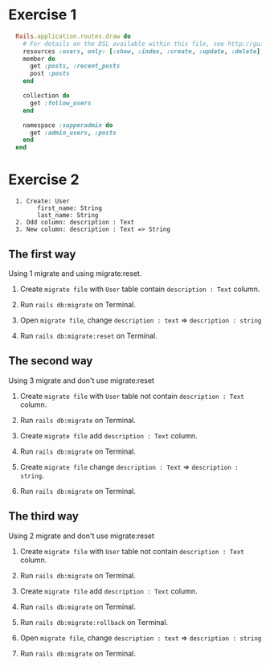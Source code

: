 # Exercise 1
```rb
  Rails.application.routes.draw do
    # For details on the DSL available within this file, see http://guides.rubyonrails.org/routing.html
    resources :users, only: [:show, :index, :create, :update, :delete] do
    member do
      get :posts, :recent_posts
      post :posts
    end

    collection do
      get :follow_users
    end

    namespace :supperadmin do
      get :admin_users, :posts
    end
  end
```

# Exercise 2
```
  1. Create: User
        first_name: String
        last_name: String
  2. Odd column: description : Text
  3. New column: description : Text => String
```

## The first way
Using 1 migrate and using migrate:reset.

1. Create `migrate file` with `User` table contain `description : Text` column.

2. Run `rails db:migrate` on Terminal.

3. Open `migrate file`, change `description : text` => `description : string`

4. Run `rails db:migrate:reset` on Terminal.

## The second way
Using 3 migrate and don't use migrate:reset

1. Create `migrate file` with `User` table not contain `description : Text` column.

2. Run `rails db:migrate` on Terminal.

3. Create `migrate file` add `description : Text` column.

4. Run `rails db:migrate` on Terminal.

5. Create `migrate file` change `description : Text` => `description : string`.

6. Run `rails db:migrate` on Terminal.

## The third way

Using 2 migrate and don't use migrate:reset

1. Create `migrate file` with `User` table not contain `description : Text` column.

2. Run `rails db:migrate` on Terminal.

3. Create `migrate file` add `description : Text` column.

4. Run `rails db:migrate` on Terminal.

5. Run `rails db:migrate:rollback` on Terminal.

6. Open `migrate file`, change `description : text` => `description : string`

7. Run `rails db:migrate` on Terminal.
